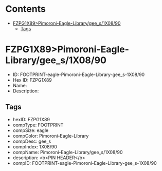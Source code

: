 



Contents
========

* [FZPG1X89>Pimoroni-Eagle-Library/gee_s/1X08/90](#fzpg1x89pimoroni-eagle-librarygee_s1x0890)
	* [Tags](#tags)

# FZPG1X89>Pimoroni-Eagle-Library/gee_s/1X08/90

- ID: FOOTPRINT-eagle-Pimoroni-Eagle-Library-gee_s-1X08/90
- Hex ID: FZPG1X89
- Name: 
- Description: 

## Tags

- hexID: FZPG1X89
- oompType: FOOTPRINT
- oompSize: eagle
- oompColor: Pimoroni-Eagle-Library
- oompDesc: gee_s
- oompIndex: 1X08/90
- oompName: Pimoroni-Eagle-Library/gee_s/1X08/90
- description: &lt;b&gt;PIN HEADER&lt;/b&gt;
- oompID: FOOTPRINT-eagle-Pimoroni-Eagle-Library-gee_s-1X08/90
